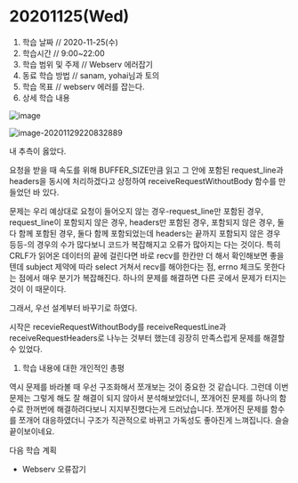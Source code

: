 # 20201125\(Wed\)

1. 학습 날짜 // 2020-11-25\(수\)
2. 학습시간 // 9:00~22:00
3. 학습 범위 및 주제 // Webserv 에러잡기
4. 동료 학습 방법 // sanam, yohai님과 토의
5. 학습 목표 // webserv 에러를 잡는다.
6. 상세 학습 내용

![image](https://user-images.githubusercontent.com/54612343/100542747-56a07300-328f-11eb-85e5-d2ee9783aa30.png)

![image-20201129220832889](https://github.com/humblEgo/TIL/tree/8a6d91bb48a022a2a0615b5458d23ec4cf747d21/Users/humblego/Library/Application%20Support/typora-user-images/image-20201129220832889.png)

내 추측이 옳았다.

요청을 받을 때 속도를 위해 BUFFER\_SIZE만큼 읽고 그 안에 포함된 request\_line과 headers을 동시에 처리하겠다고 상정하여 receiveRequestWithoutBody 함수를 만들었던 바 있다.

문제는 우리 예상대로 요청이 들어오지 않는 경우-request\_line만 포함된 경우, request\_line이 포함되지 않은 경우, headers만 포함된 경우, 포함되지 않은 경우, 둘다 함께 포함된 경우, 둘다 함께 포함되었는데 headers는 끝까지 포함되지 않은 경우 등등-의 경우의 수가 많다보니 코드가 복잡해지고 오류가 많아지는 다는 것이다. 특히 CRLF가 읽어온 데이터의 끝에 걸린다면 바로 recv를 한칸만 더 해서 확인해보면 좋을텐데 subject 제약에 따라 select 거쳐서 recv를 해야한다는 점, errno 체크도 못한다는 점에서 매우 분기가 복잡해진다. 하나의 문제를 해결하면 다른 곳에서 문제가 터지는 것이 이 때문이다.

그래서, 우선 설계부터 바꾸기로 하였다.

시작은 recevieRequestWithoutBody를 receiveRequestLine과 receiveRequestHeaders로 나누는 것부터 했는데 굉장히 만족스럽게 문제를 해결할 수 있었다.

1. 학습 내용에 대한 개인적인 총평

역시 문제를 바라볼 때 우선 구조화해서 쪼개보는 것이 중요한 것 같습니다. 그런데 이번 문제는 그렇게 해도 잘 해결이 되지 않아서 분석해보았더니, 쪼개어진 문제를 하나의 함수로 한꺼번에 해결하려다보니 지지부진했다는게 드러났습니다. 쪼개어진 문제를 함수를 쪼개어 대응하였더니 구조가 직관적으로 바뀌고 가독성도 좋아진게 느껴집니다. 슬슬 끝이보이네요.

다음 학습 계획

* Webserv 오류잡기

